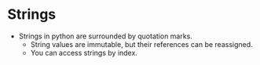 # Strings

* Strings in python are surrounded by quotation marks.
  * String values are immutable, but their references can be reassigned.
  * You can access strings by index.
